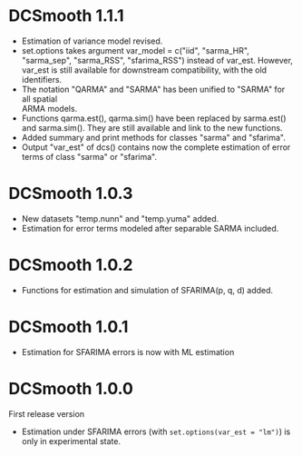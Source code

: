 # DCSmooth 1.1.1
* Estimation of variance model revised.
* set.options takes argument var_model = c("iid", "sarma_HR", "sarma_sep",
  "sarma_RSS", "sfarima_RSS") instead of var_est. However, var_est is still 
  available for downstream compatibility, with the old identifiers.
* The notation "QARMA" and "SARMA" has been unified to "SARMA" for all spatial  
  ARMA models.
* Functions qarma.est(), qarma.sim() have been replaced by sarma.est() and 
  sarma.sim(). They are still available and link to the new functions.
* Added summary and print methods for classes "sarma" and "sfarima".
* Output "var_est" of dcs() contains now the complete estimation of error terms
  of class "sarma" or "sfarima".

# DCSmooth 1.0.3
* New datasets "temp.nunn" and "temp.yuma" added.
* Estimation for error terms modeled after separable SARMA included.

# DCSmooth 1.0.2
* Functions for estimation and simulation of SFARIMA(p, q, d) added.

# DCSmooth 1.0.1
* Estimation for SFARIMA errors is now with ML estimation

# DCSmooth 1.0.0
First release version
* Estimation under SFARIMA errors (with `set.options(var_est = "lm")`) is only in experimental state.